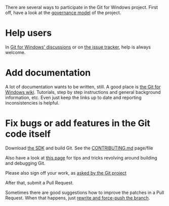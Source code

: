 There are several ways to participate in the Git for Windows project. First off, have a look at the [governance model](https://gitforwindows.org/governance-model.html) of the project.

# Help users

In [Git for Windows' discussions](https://github.com/git-for-windows/git/discussions/) or on [the issue tracker](https://github.com/git-for-windows/git/issues), help is always welcome.

# Add documentation

A lot of documentation wants to be written, still. A good place is [the Git for Windows wiki](https://github.com/git-for-windows/git/wiki). Tutorials, step by step instructions and general background information, etc. Even just keep the links up to date and reporting inconsistencies is helpful.

# Fix bugs or add features in the Git code itself

Download [the SDK](https://gitforwindows.org/#download-sdk) and build Git. See the [CONTRIBUTING.md](https://github.com/git-for-windows/git/blob/HEAD/CONTRIBUTING.md) page/file


Also have a look at [this page](https://github.com/git-for-windows/git/wiki/Building-Git) for tips and tricks revolving around building and debugging Git.

Please also sign off your work, as [asked by the Git project](https://git-scm.com/docs/SubmittingPatches#sign-off)

After that, submit a Pull Request.

Sometimes there are good suggestions how to improve the patches in a Pull Request. When that happens, just [rewrite and force-push the branch](https://robots.thoughtbot.com/git-interactive-rebase-squash-amend-rewriting-history).
